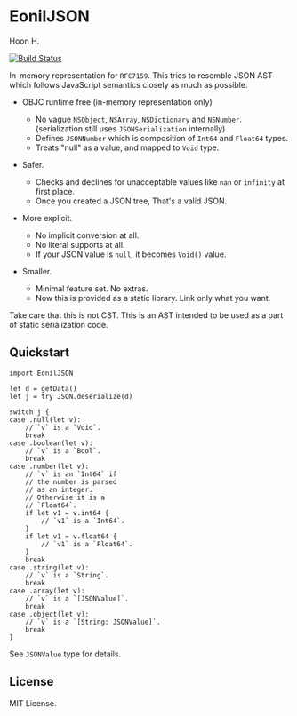 EonilJSON
=========
Hoon H.

[![Build Status](https://travis-ci.org/eonil/json.swift.svg?branch=master)](https://travis-ci.org/eonil/json.swift)

In-memory representation for `RFC7159`.
This tries to resemble JSON AST which follows JavaScript 
semantics closely as much as possible.

- OBJC runtime free (in-memory representation only)
    - No vague `NSObject`, `NSArray`, `NSDictionary` and
        `NSNumber`. (serialization still uses 
        `JSONSerialization` internally)
    - Defines `JSONNumber` which is composition 
        of `Int64` and `Float64` types.
    - Treats "null" as a value, and mapped
        to `Void` type.

- Safer.
    - Checks and declines for unacceptable values like
        `nan` or `infinity` at first place.
    - Once you created a JSON tree, That's a valid JSON.
    
- More explicit. 
    - No implicit conversion at all. 
    - No literal supports at all.
    - If your JSON value is `null`, it becomes `Void()`
        value.

- Smaller.
    - Minimal feature set. No extras.
    - Now this is provided as a static library. Link only what you want.

Take care that this is not CST. This is an AST intended to be
used as a part of static serialization code.

Quickstart
----------

    import EonilJSON
    
    let d = getData()
    let j = try JSON.deserialize(d)

    switch j {
    case .null(let v):
        // `v` is a `Void`.
        break
    case .boolean(let v):
        // `v` is a `Bool`.
        break
    case .number(let v):
        // `v` is an `Int64` if
        // the number is parsed
        // as an integer.
        // Otherwise it is a 
        // `Float64`.
        if let v1 = v.int64 {
            // `v1` is a `Int64`.
        }
        if let v1 = v.float64 {
            // `v1` is a `Float64`.
        }
        break
    case .string(let v):
        // `v` is a `String`.
        break
    case .array(let v):
        // `v` is a `[JSONValue]`.
        break
    case .object(let v):
        // `v` is a `[String: JSONValue]`.
        break
    }

See `JSONValue` type for details.



License
-------
MIT License.
